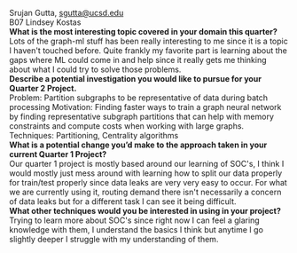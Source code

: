 Srujan Gutta, sgutta@ucsd.edu    
B07 Lindsey Kostas    
**What is the most interesting topic covered in your domain this quarter?**    
Lots of the graph-ml stuff has been really interesting to me since it is a topic I haven't touched before. Quite frankly my favorite part is learning about the gaps where ML could come in and help since it really gets me thinking about what I could try to solve those problems.    
**Describe a potential investigation you would like to pursue for your Quarter 2 Project.**    
Problem: Partition subgraphs to be representative of data during batch processing
Motivation: Finding faster ways to train a graph neural network by finding representative subgraph partitions that can help with memory constraints and compute costs when working with large graphs.
Techniques: Partitioning, Centrality algorithms  
**What is a potential change you’d make to the approach taken in your current Quarter 1 Project?**  
Our quarter 1 project is mostly based around our learning of SOC's, I think I would mostly just mess around with learning how to split our data properly for train/test properly since data leaks are very very easy to occur. For what we are currently using it, routing demand there isn't necessarily a concern of data leaks but for a different task I can see it being difficult.   
**What other techniques would you be interested in using in your project?**    
Trying to learn more about SOC's since right now I can feel a glaring knowledge with them, I understand the basics I think but anytime I go slightly deeper I struggle with my understanding of them.  

